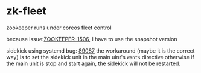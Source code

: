 # zk-fleet
zookeeper runs under coreos fleet control

because issue:[ZOOKEEPER-1506](https://issues.apache.org/jira/browse/ZOOKEEPER-1506), I have to use the snapshot version

sidekick using systemd bug: [89087](https://bugs.freedesktop.org/show_bug.cgi?id=89087)
the workaround (maybe it is the correct way) is to set the sidekick unit in the main uint's `Wants` directive
otherwise if the main unit is stop and start again, the sidekick will not be restarted.
